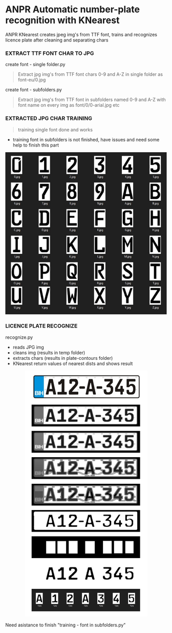 # ANPR Automatic number-plate recognition with KNearest 
ANPR KNearest creates jpeg img's from TTF font, trains and recognizes licence plate after cleaning and separating chars


### EXTRACT TTF FONT CHAR TO JPG
create font - single folder.py
>Extract jpg img's from TTF font chars 0-9 and A-Z in single folder as font-eu/0.jpg


create font - subfolders.py
>Extract jpg img's from TTF font in subfolders named  0-9 and A-Z with font name on every img as font/0/0-arial.jpg etc


### EXTRACTED JPG CHAR TRAINING
>training single font done and works
* training font in subfolders is not finished, have issues and need some help to finish this part

<p align="center">   
  <img src="/demo/chars.jpg">
</p>

### LICENCE PLATE RECOGNIZE
recognize.py
* reads JPG img
* cleans img (results in temp folder)
* extracts chars (results in plate-contours folder)
* KNearest return values of nearest dists and shows result

<p align="center">   
  <img src="/demo/demo.jpg">
</p>

Need asistance to finish "training - font in subfolders.py"
